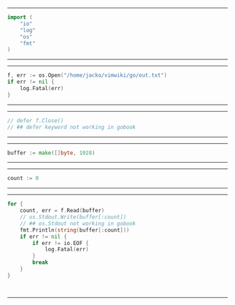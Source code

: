 
---
```go
import (
	"io"
	"log"
	"os"
	"fmt"
)
```
---
---
```go
f, err := os.Open("/home/jacko/vimwiki/go/out.txt")
if err != nil {
	log.Fatal(err)
}
```
---
---
```go
// defer f.Close()
// ## defer keyword not working in gobook
```
---
---
```go
buffer := make([]byte, 1028)
```
---
---
```go
count := 0
```
---
---
```go
for {
	count, err = f.Read(buffer)
	// os.Stdout.Write(buffer[:count])
	// ## os.Stdout not working in gobook
	fmt.Println(string(buffer[:count]))
	if err != nil {
		if err != io.EOF {
			log.Fatal(err)
		}
		break
	}
}
```
```output


```
---
